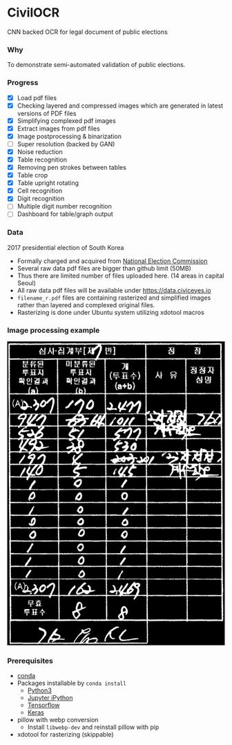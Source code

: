 # CivilOCR
CNN backed OCR for legal document of public elections

### Why
  To demonstrate semi-automated validation of public elections.

### Progress
  - [x] Load pdf files
  - [x] Checking layered and compressed images which are generated in latest versions of PDF files
  - [x] Simplifying complexed pdf images
  - [x] Extract images from pdf files
  - [x] Image postprocessing & binarization
  - [ ] Super resolution (backed by GAN)
  - [x] Noise reduction
  - [x] Table recognition
  - [x] Removing pen strokes between tables
  - [x] Table crop
  - [x] Table upright rotating
  - [x] Cell recognition
  - [x] Digit recognition
  - [ ] Multiple digit number recognition
  - [ ] Dashboard for table/graph output

### Data
  2017 presidential election of South Korea
  - Formally charged and acquired from [National Election Commission](http://www.nec.go.kr)
  - Several raw data pdf files are bigger than github limit (50MB)
  - Thus there are limited number of files uploaded here. (14 areas in capital Seoul)
  - All raw data pdf files will be available under https://data.civiceyes.io
  - `filename_r.pdf` files are containing rasterized and simplified images rather than layered and complexed original files.
  - Rasterizing is done under Ubuntu system utilizing xdotool macros

### Image processing example
  ![example](/img/208,028.png)

### Prerequisites
  - [conda](https://conda.io)
  - Packages installable by `conda install`
    - [Python3](https://python.org)
    - [Jupyter iPython](https://ipython.org)
    - [Tensorflow](https://www.tensorflow.org)
    - [Keras](https://keras.io)
  - pillow with webp conversion
    - Install `libwebp-dev` and reinstall pillow with pip
  - xdotool for rasterizing (skippable)
